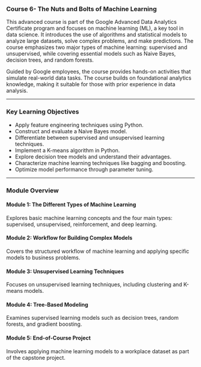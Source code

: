 ### Course 6- The Nuts and Bolts of Machine Learning

This advanced course is part of the Google Advanced Data Analytics Certificate program and focuses on machine learning (ML), a key tool in data science. It introduces the use of algorithms and statistical models to analyze large datasets, solve complex problems, and make predictions. The course emphasizes two major types of machine learning: supervised and unsupervised, while covering essential models such as Naive Bayes, decision trees, and random forests.

Guided by Google employees, the course provides hands-on activities that simulate real-world data tasks. The course builds on foundational analytics knowledge, making it suitable for those with prior experience in data analysis.

---

### Key Learning Objectives

- Apply feature engineering techniques using Python.
- Construct and evaluate a Naive Bayes model.
- Differentiate between supervised and unsupervised learning techniques.
- Implement a K-means algorithm in Python.
- Explore decision tree models and understand their advantages.
- Characterize machine learning techniques like bagging and boosting.
- Optimize model performance through parameter tuning.

---

### Module Overview

#### **Module 1: The Different Types of Machine Learning**
Explores basic machine learning concepts and the four main types: supervised, unsupervised, reinforcement, and deep learning.

#### **Module 2: Workflow for Building Complex Models**
Covers the structured workflow of machine learning and applying specific models to business problems.

#### **Module 3: Unsupervised Learning Techniques**
Focuses on unsupervised learning techniques, including clustering and K-means models.

#### **Module 4: Tree-Based Modeling**
Examines supervised learning models such as decision trees, random forests, and gradient boosting.

#### **Module 5: End-of-Course Project**
Involves applying machine learning models to a workplace dataset as part of the capstone project.
